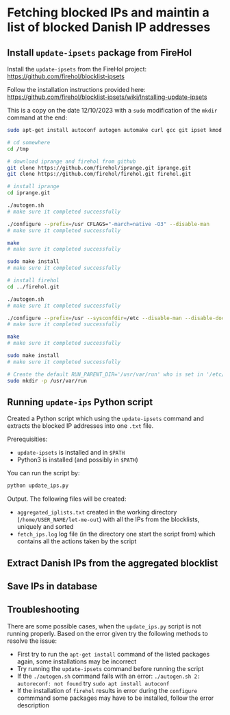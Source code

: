 # Fetching blocked IPs and maintin a list of blocked Danish IP addresses

## Install `update-ipsets` package from FireHol

Install the `update-ipsets` from the FireHol project: https://github.com/firehol/blocklist-ipsets 

Follow the installation instructions provided here: https://github.com/firehol/blocklist-ipsets/wiki/Installing-update-ipsets

This is a copy on the date 12/10/2023 with a `sudo` modification of the `mkdir` command at the end:
```sh
sudo apt-get install autoconf autogen automake curl gcc git ipset kmod make pkg-config procps traceroute zlib1g-dev
```

```sh
# cd somewhere
cd /tmp

# download iprange and firehol from github
git clone https://github.com/firehol/iprange.git iprange.git
git clone https://github.com/firehol/firehol.git firehol.git

# install iprange
cd iprange.git

./autogen.sh
# make sure it completed successfully

./configure --prefix=/usr CFLAGS="-march=native -O3" --disable-man
# make sure it completed successfully

make
# make sure it completed successfully

sudo make install
# make sure it completed successfully

# install firehol
cd ../firehol.git

./autogen.sh
# make sure it completed successfully

./configure --prefix=/usr --sysconfdir=/etc --disable-man --disable-doc
# make sure it completed successfully

make
# make sure it completed successfully

sudo make install
# make sure it completed successfully

# Create the default RUN_PARENT_DIR='/usr/var/run' who is set in '/etc/firehol/update-ipsets.conf'
sudo mkdir -p /usr/var/run
```

## Running `update-ips` Python script

Created a Python script which using the `update-ipsets` command and extracts the blocked IP addresses into one `.txt` file.

Prerequisities:
- `update-ipsets` is installed and in `$PATH`
- Python3 is installed (and possibly in `$PATH`)

You can run the script by:
```sh
python update_ips.py
```

Output. The following files will be created:
- `aggregated_iplists.txt` created in the working directory (`/home/USER_NAME/let-me-out`) with all the IPs from the blocklists, uniquely and sorted
- `fetch_ips.log` log file (in the directory one start the script from) which contains all the actions taken by the script

## Extract Danish IPs from the aggregated blocklist

## Save IPs in database

## Troubleshooting
There are some possible cases, when the `update_ips.py` script is not running properly. Based on the error given try the following methods to resolve the issue:
- First try to run the `apt-get install` command of the listed packages again, some installations may be incorrect
- Try running the `update-ipsets` command before running the script
- If the `./autogen.sh` command fails with an error: `./autogen.sh 2: autoreconf: not found` try `sudo apt install autoconf`
-  If the installation of `firehol` results in error during the `configure` commmand some packages may have to be installed, follow the error description

